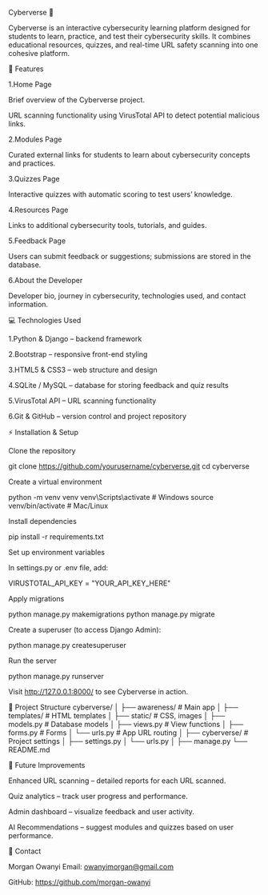 Cyberverse 🚀

Cyberverse is an interactive cybersecurity learning platform designed for students to learn, practice, and test their cybersecurity skills. It combines educational resources, quizzes, and real-time URL safety scanning into one cohesive platform.

🌟 Features

1.Home Page

Brief overview of the Cyberverse project.

URL scanning functionality using VirusTotal API to detect potential malicious links.

2.Modules Page

Curated external links for students to learn about cybersecurity concepts and practices.

3.Quizzes Page

Interactive quizzes with automatic scoring to test users’ knowledge.

4.Resources Page

Links to additional cybersecurity tools, tutorials, and guides.

5.Feedback Page

Users can submit feedback or suggestions; submissions are stored in the database.

6.About the Developer

Developer bio, journey in cybersecurity, technologies used, and contact information.

💻 Technologies Used

1.Python & Django – backend framework

2.Bootstrap – responsive front-end styling

3.HTML5 & CSS3 – web structure and design

4.SQLite / MySQL – database for storing feedback and quiz results

5.VirusTotal API – URL scanning functionality

6.Git & GitHub – version control and project repository

⚡ Installation & Setup

Clone the repository

git clone https://github.com/yourusername/cyberverse.git
cd cyberverse


Create a virtual environment

python -m venv venv
venv\Scripts\activate  # Windows
source venv/bin/activate  # Mac/Linux


Install dependencies

pip install -r requirements.txt


Set up environment variables

In settings.py or .env file, add:

VIRUSTOTAL_API_KEY = "YOUR_API_KEY_HERE"


Apply migrations

python manage.py makemigrations
python manage.py migrate


Create a superuser (to access Django Admin):

python manage.py createsuperuser


Run the server

python manage.py runserver


Visit http://127.0.0.1:8000/
 to see Cyberverse in action.

📂 Project Structure
cyberverse/
│
├── awareness/       # Main app
│   ├── templates/   # HTML templates
│   ├── static/      # CSS, images
│   ├── models.py    # Database models
│   ├── views.py     # View functions
│   ├── forms.py     # Forms
│   └── urls.py      # App URL routing
│
├── cyberverse/      # Project settings
│   ├── settings.py
│   └── urls.py
│
├── manage.py
└── README.md

🎯 Future Improvements

Enhanced URL scanning – detailed reports for each URL scanned.

Quiz analytics – track user progress and performance.

Admin dashboard – visualize feedback and user activity.

AI Recommendations – suggest modules and quizzes based on user performance.

📧 Contact

Morgan Owanyi
Email: owanyimorgan@gmail.com

GitHub: https://github.com/morgan-owanyi

